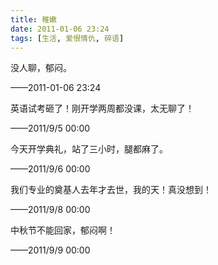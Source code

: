 ```yaml
---
title: 稚嫩
date: 2011-01-06 23:24
tags: [生活, 爱恨情仇, 碎语]
---
```


没人聊，郁闷。

——2011-01-06 23:24

<!--more-->


英语试考砸了！刚开学两周都没课，太无聊了！

——2011/9/5 00:00

今天开学典礼，站了三小时，腿都麻了。

——2011/9/6 00:00

我们专业的奠基人去年才去世，我的天！真没想到！

——2011/9/8 00:00

中秋节不能回家，郁闷啊！

——2011/9/9 00:00
